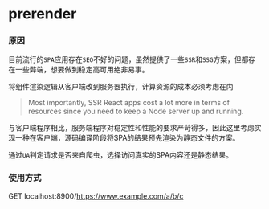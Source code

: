 # prerender

### 原因
目前流行的`SPA`应用存在`SEO`不好的问题，虽然提供了一些`SSR`和`SSG`方案，但都存在一些弊端，想要做到稳定高可用绝非易事。

将组件渲染逻辑从客户端改到服务器执行，计算资源的成本必须考虑在内

> Most importantly, SSR React apps cost a lot more in terms of resources since you need to keep a Node server up and running.

与客户端程序相比，服务端程序对稳定性和性能的要求严苛得多，因此这里考虑实现一种在客户端，源码编译阶段将SPA的结果预先渲染为静态文件的方案。

通过`UA`判定请求是否来自爬虫，选择访问真实的SPA内容还是静态结果。

### 使用方式

GET localhost:8900/https://www.example.com/a/b/c

